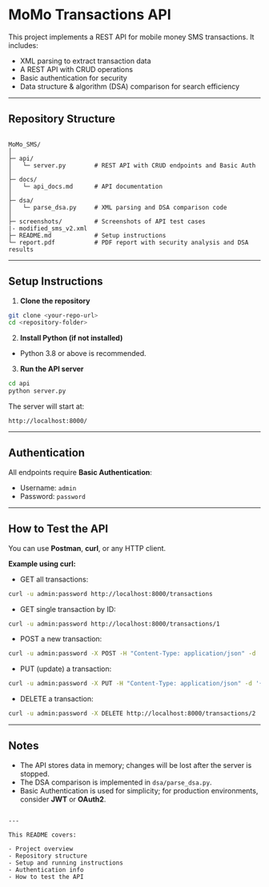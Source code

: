 # MoMo Transactions API

This project implements a REST API for mobile money SMS transactions. It includes:

- XML parsing to extract transaction data
- A REST API with CRUD operations
- Basic authentication for security
- Data structure & algorithm (DSA) comparison for search efficiency

---

## Repository Structure

```

MoMo_SMS/
│
├─ api/
│   └─ server.py        # REST API with CRUD endpoints and Basic Auth
│
├─ docs/
│   └─ api_docs.md      # API documentation
│
├─ dsa/
│   └─ parse_dsa.py     # XML parsing and DSA comparison code
│
├─ screenshots/         # Screenshots of API test cases
|- modified_sms_v2.xml
├─ README.md            # Setup instructions
└─ report.pdf           # PDF report with security analysis and DSA results

````

---

## Setup Instructions

1. **Clone the repository**

```bash
git clone <your-repo-url>
cd <repository-folder>
````

2. **Install Python (if not installed)**

* Python 3.8 or above is recommended.

3. **Run the API server**

```bash
cd api
python server.py
```

The server will start at:

```
http://localhost:8000/
```

---

## Authentication

All endpoints require **Basic Authentication**:

* Username: `admin`
* Password: `password`

---

## How to Test the API

You can use **Postman**, **curl**, or any HTTP client.

**Example using curl:**

* GET all transactions:

```bash
curl -u admin:password http://localhost:8000/transactions
```

* GET single transaction by ID:

```bash
curl -u admin:password http://localhost:8000/transactions/1
```

* POST a new transaction:

```bash
curl -u admin:password -X POST -H "Content-Type: application/json" -d '{"transaction_type":"received","amount":"3000","sender":"Alice Doe","receiver":null,"timestamp":"2025-09-28 12:00","raw_body":"You have received 3,000 RWF from Alice Doe"}' http://localhost:8000/transactions
```

* PUT (update) a transaction:

```bash
curl -u admin:password -X PUT -H "Content-Type: application/json" -d '{"transaction_type":"sent","amount":"2500","sender":null,"receiver":"Bob Smith","timestamp":"2025-09-28 13:00","raw_body":"Payment of 2,500 RWF to Bob Smith"}' http://localhost:8000/transactions/2
```

* DELETE a transaction:

```bash
curl -u admin:password -X DELETE http://localhost:8000/transactions/2
```

---

## Notes

* The API stores data in memory; changes will be lost after the server is stopped.
* The DSA comparison is implemented in `dsa/parse_dsa.py`.
* Basic Authentication is used for simplicity; for production environments, consider **JWT** or **OAuth2**.

```

---

This README covers:

- Project overview  
- Repository structure  
- Setup and running instructions  
- Authentication info  
- How to test the API  


